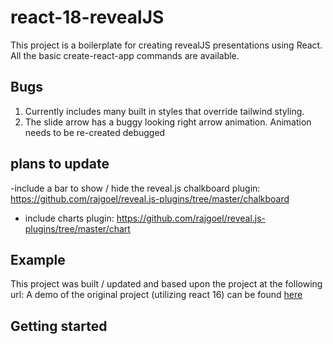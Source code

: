 # react-18-revealJS

This project is a boilerplate for creating revealJS presentations using React.
All the basic create-react-app commands are available.

## Bugs
1. Currently includes many built in styles that override tailwind styling.
2. The slide arrow has a buggy looking right arrow animation. Animation needs to be re-created  debugged

## plans to update
-include a bar to show / hide the reveal.js chalkboard plugin: https://github.com/rajgoel/reveal.js-plugins/tree/master/chalkboard
- include charts plugin: https://github.com/rajgoel/reveal.js-plugins/tree/master/chart

## Example

This project was built / updated and based upon the project at the following url: A demo of the original project (utilizing react 16) can be found [here](https://cberthou.github.io/revealjs-react-boilerplate/)

## Getting started
